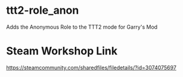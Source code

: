 # ttt2-role_anon
Adds the Anonymous Role to the TTT2 mode for Garry's Mod

# Steam Workshop Link
https://steamcommunity.com/sharedfiles/filedetails/?id=3074075697
